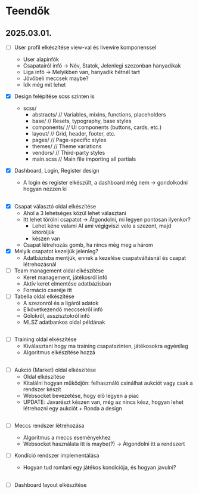 # Teendők

## 2025.03.01.
- [ ] User profil elkészítése view-val és livewire komponenssel
  * User alapinfók
  * Csapatairól infó &rarr; Név, Statok, Jelenlegi szezonban hanyadikak
  * Liga infó &rarr; Melyikben van, hanyadik hétnél tart
  * Jövőbeli meccsek maybe?
  * Idk még mit lehet
- [x] Design felépítése scss szinten is
  - scss/
    * abstracts/   // Variables, mixins, functions, placeholders
    * base/        // Resets, typography, base styles
    * components/  // UI components (buttons, cards, etc.)
    * layout/      // Grid, header, footer, etc.
    * pages/       // Page-specific styles
    * themes/      // Theme variations
    * vendors/     // Third-party styles
    * main.scss    // Main file importing all partials

- [x] Dashboard, Login, Register design
  * A login és register elkészült, a dashboard még nem &rarr; gondolkodni hogyan nézzen ki

##
- [x] Csapat választó oldal elkészítése
  * Ahol a 3 lehetséges közül lehet választani
  * Itt lehet törölni csapatot &rarr; Átgondolni, mi legyen pontosan ilyenkor?
    * Lehet kéne valami AI ami végigviszi vele a szezont, majd kitöröljük
    * készen van
  * Csapat létrehozás gomb, ha nincs még meg a három
- [x] Melyik csapatot kezeljük jelenleg?
  * Adatbázisba mentjük, ennek a kezelése csapatváltásnál és csapat létrehozásnál
- [ ] Team management oldal elkészítése
  * Keret management, játékosról infó
  * Aktív keret elmentése adatbázisban
  * Formáció cseréje itt
- [ ] Tabella oldal elkészítése
  * A szezonról és a ligáról adatok
  * Elkövetkezendő meccsekről infó
  * Gólokról, asszisztokról infó
  * MLSZ adatbankos oldal példának

##
- [ ] Training oldal elkészítése
  * Kiválasztani hogy ma training csapatszinten, játékosokra egyénileg
  * Algoritmus elkészítése hozzá

##
- [ ] Aukció (Market) oldal elkészítése
  * Oldal elkészítése
  * Kitalálni hogyan működjön: felhasználó csinálhat aukciót vagy csak a rendszer készít
  * Websocket bevezetése, hogy elő legyen a piac
  * UPDATE: Javarészt készen van, még az nincs kész, hogyan lehet létrehozni egy aukciót + Ronda a design

##
- [ ] Meccs rendszer létrehozása
  * Algoritmus a meccs eseményekhez
  * Websocket használata itt is maybe(?) &rarr; Átgondolni itt a rendszert

- [ ] Kondíció rendszer implementálása
  * Hogyan tud romlani egy játékos kondíciója, és hogyan javulni?

##
- [ ] Dashboard layout elkészítése
